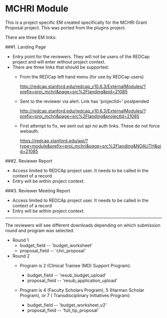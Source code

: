 # MCHRI Module

This is a project specific EM created specifically for the MCHRI Grant Proposal project.
This was ported from the plugins project.

There are three EM links:

###1. Landing Page 
* Entry point for the reviewers. They will not be users of the REDCap project and will enter without project context.
* There are three links that should be supported:
    *  From the REDCap left hand menu (for use by REDCap users)
       
       http://redcap.stanford.edu/redcap_v10.6.3/ExternalModules/?prefix=proj_mchri&page=src%2Flanding&pid=21085
  *  Sent to the reviewer via alert. Link has 'projectId=<pid>' postpended

     http://redcap.stanford.edu/redcap_v10.6.3/ExternalModules/?prefix=proj_mchri&page=src%2Flanding&projectId=21085
    
  * First attempt to fix, we sent out api no auth links. These do not force webauth.
    
    https://redcap.stanford.edu/api/?type=module&prefix=proj_mchri&page=src%2Flanding&NOAUTH&pid=21085

###2. Reviewer Report
* Access limited to REDCAp project user. It needs to be called in the context of a record
* Entry will be within project context.

###3. Reviewer Meeting Report
* Access limited to REDCAp project user. It needs to be called in the context of a record
* Entry will be within project context.

----------
The reviewers will see different downloads depending on which submission round and program was selected:

* Round 1
  * budget_field   -- 'budget_worksheet'
  * proposal_field -- 'chri_proposal'
* Round 2
  * Program is 2 (Clinical Trainee (MD) Support Program): 
      * budget_field   -- 'resub_budget_upload'
      * proposal_field -- 'resub_application_upload'
  * Program is 4 (Faculty Scholars Program), 5 (Harman Scholar Program), or 7 (	Transdisciplinary Initiatives Program):
    
      * budget_field   -- 'budget_worksheet_v2'
      * proposal_field -- 'full_tip_proposal'